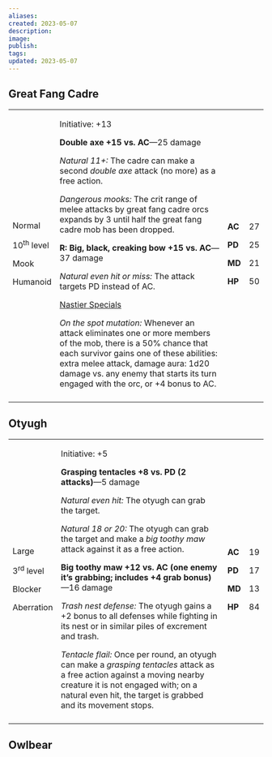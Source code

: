 ```yaml
---
aliases: 
created: 2023-05-07
description: 
image: 
publish: 
tags: 
updated: 2023-05-07
---
```


## Great Fang Cadre

<table>
<colgroup>
<col style="width: 16%" />
<col style="width: 72%" />
<col style="width: 5%" />
<col style="width: 5%" />
</colgroup>
<tbody>
<tr class="odd">
<td><p>Normal</p>
<p>10<sup>th</sup> level</p>
<p>Mook</p>
<p>Humanoid</p></td>
<td><p>Initiative: +13</p>
<p><strong>Double axe +15 vs. AC</strong>—25 damage</p>
<p><em>Natural 11+:</em> The cadre can make a second <em>double axe</em>
attack (no more) as a free action.</p>
<p><em>Dangerous mooks:</em> The crit range of melee attacks by great
fang cadre orcs expands by 3 until half the great fang cadre mob has
been dropped.</p>
<p><strong>R: Big, black, creaking bow +15 vs. AC</strong>—37 damage</p>
<p><em>Natural even hit or miss:</em> The attack targets PD instead of
AC.</p>
<p><u>Nastier Specials</u></p>
<p><em>On the spot mutation:</em> Whenever an attack eliminates one or
more members of the mob, there is a 50% chance that each survivor gains
one of these abilities: extra melee attack, damage aura: 1d20 damage vs.
any enemy that starts its turn engaged with the orc, or +4 bonus to
AC.</p></td>
<td><p><strong>AC</strong></p>
<p><strong>PD</strong></p>
<p><strong>MD</strong></p>
<p><strong>HP</strong></p></td>
<td><p>27</p>
<p>25</p>
<p>21</p>
<p>50</p></td>
</tr>
<tr class="even">
<td></td>
<td></td>
<td></td>
<td></td>
</tr>
</tbody>
</table>

## Otyugh

<table>
<colgroup>
<col style="width: 16%" />
<col style="width: 72%" />
<col style="width: 5%" />
<col style="width: 5%" />
</colgroup>
<tbody>
<tr class="odd">
<td><p>Large</p>
<p>3<sup>rd</sup> level</p>
<p>Blocker</p>
<p>Aberration</p></td>
<td><p>Initiative: +5</p>
<p><strong>Grasping tentacles +8 vs. PD (2 attacks)</strong>—5
damage</p>
<p><em>Natural even hit:</em> The otyugh can grab the target.</p>
<p><em>Natural 18 or 20:</em> The otyugh can grab the target and make a
<em>big toothy maw</em> attack against it as a free action.</p>
<p><strong>Big toothy maw +12 vs. AC (one enemy it’s grabbing; includes
+4 grab bonus)</strong>—16 damage</p>
<p><em>Trash nest defense:</em> The otyugh gains a +2 bonus to all
defenses while fighting in its nest or in similar piles of excrement and
trash.</p>
<p><em>Tentacle flail:</em> Once per round, an otyugh can make a
<em>grasping tentacles</em> attack as a free action against a moving
nearby creature it is not engaged with; on a natural even hit, the
target is grabbed and its movement stops.</p></td>
<td><p><strong>AC</strong></p>
<p><strong>PD</strong></p>
<p><strong>MD</strong></p>
<p><strong>HP</strong></p></td>
<td><p>19</p>
<p>17</p>
<p>13</p>
<p>84</p></td>
</tr>
<tr class="even">
<td></td>
<td></td>
<td></td>
<td></td>
</tr>
</tbody>
</table>

## Owlbear